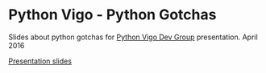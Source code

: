 # Python Vigo - Python Gotchas 

Slides about python gotchas for [Python Vigo Dev Group](https://www.python-vigo.es) presentation. April 2016

[Presentation slides](http://xurxof.github.io/pygotchas/#/)